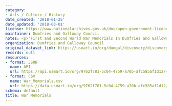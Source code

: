 ```yaml
---
category:
- Arts / Culture / History
date_created: '2018-01-25'
date_updated: '2018-03-01'
license: https://www.nationalarchives.gov.uk/doc/open-government-licence/version/3/
maintainer: Dumfries and Galloway Council
notes: <p>"First and Second World War Memorials In Dumfries and Galloway"</p>
organization: Dumfries and Galloway Council
original_dataset_link: https://usmart.io/org/dumgal/discovery/discovery-view-detail/f509dd00-1165-4320-bb46-ccd30e6065fc
records: null
resources:
- format: JSON
  name: API
  url: https://api.usmart.io/org/9762f781-5c04-4759-a70b-afc585af1d12/49940e83-2d78-45c3-ab67-c1254be8599d/1/urql
- format: CSV
  name: War_Memorials.csv
  url: https://data.usmart.io/org/9762f781-5c04-4759-a70b-afc585af1d12/resource?resourceGUID=ed75f3c8-f6bf-42dc-9540-c18467f4597b
schema: default
title: War Memorials
---
```

